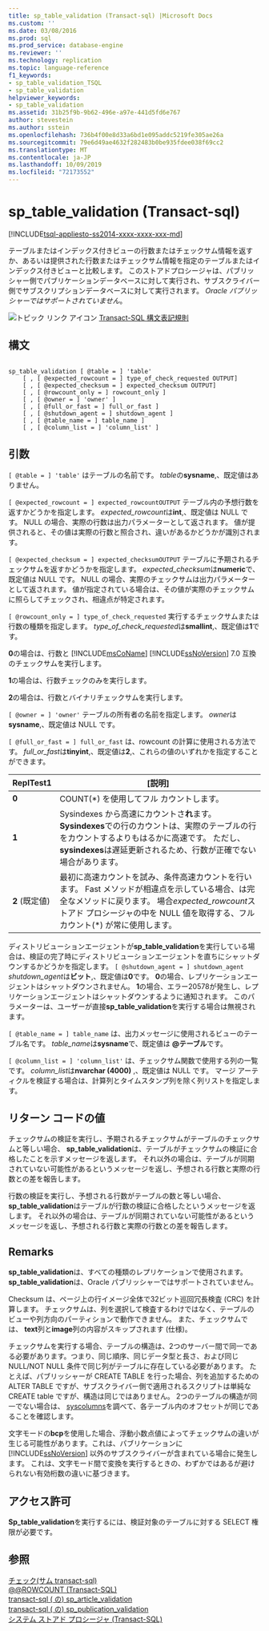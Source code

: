 ```yaml
---
title: sp_table_validation (Transact-sql) |Microsoft Docs
ms.custom: ''
ms.date: 03/08/2016
ms.prod: sql
ms.prod_service: database-engine
ms.reviewer: ''
ms.technology: replication
ms.topic: language-reference
f1_keywords:
- sp_table_validation_TSQL
- sp_table_validation
helpviewer_keywords:
- sp_table_validation
ms.assetid: 31b25f9b-9b62-496e-a97e-441d5fd6e767
author: stevestein
ms.author: sstein
ms.openlocfilehash: 736b4f00e8d33a6bd1e095addc5219fe305ae26a
ms.sourcegitcommit: 79e6d49ae4632f282483b0be935fdee038f69cc2
ms.translationtype: MT
ms.contentlocale: ja-JP
ms.lasthandoff: 10/09/2019
ms.locfileid: "72173552"
---
```

# <a name="sp_table_validation-transact-sql"></a>sp_table_validation (Transact-sql)
[!INCLUDE[tsql-appliesto-ss2014-xxxx-xxxx-xxx-md](../../includes/tsql-appliesto-ss2014-xxxx-xxxx-xxx-md.md)]

  テーブルまたはインデックス付きビューの行数またはチェックサム情報を返すか、あるいは提供された行数またはチェックサム情報を指定のテーブルまたはインデックス付きビューと比較します。 このストアドプロシージャは、パブリッシャー側でパブリケーションデータベースに対して実行され、サブスクライバー側でサブスクリプションデータベースに対して実行されます。 *Oracle パブリッシャーではサポートされていません*。  
  
 ![トピック リンク アイコン](../../database-engine/configure-windows/media/topic-link.gif "トピック リンク アイコン") [Transact-SQL 構文表記規則](../../t-sql/language-elements/transact-sql-syntax-conventions-transact-sql.md)  
  
## <a name="syntax"></a>構文  
  
```  
  
sp_table_validation [ @table = ] 'table'  
    [ , [ @expected_rowcount = ] type_of_check_requested OUTPUT]  
    [ , [ @expected_checksum = ] expected_checksum OUTPUT]  
    [ , [ @rowcount_only = ] rowcount_only ]  
    [ , [ @owner = ] 'owner' ]  
    [ , [ @full_or_fast = ] full_or_fast ]  
    [ , [ @shutdown_agent = ] shutdown_agent ]  
    [ , [ @table_name = ] table_name ]  
    [ , [ @column_list = ] 'column_list' ]  
```  
  
## <a name="arguments"></a>引数  
`[ @table = ] 'table'` はテーブルの名前です。 *table*の**sysname**,、既定値はありません。  
  
`[ @expected_rowcount = ] expected_rowcountOUTPUT` テーブル内の予想行数を返すかどうかを指定します。 *expected_rowcount*は**int**,、既定値は NULL です。 NULL の場合、実際の行数は出力パラメーターとして返されます。 値が提供されると、その値は実際の行数と照合され、違いがあるかどうかが識別されます。  
  
`[ @expected_checksum = ] expected_checksumOUTPUT` テーブルに予期されるチェックサムを返すかどうかを指定します。 *expected_checksum*は**numeric**で、既定値は NULL です。 NULL の場合、実際のチェックサムは出力パラメーターとして返されます。 値が指定されている場合は、その値が実際のチェックサムに照らしてチェックされ、相違点が特定されます。  
  
`[ @rowcount_only = ] type_of_check_requested` 実行するチェックサムまたは行数の種類を指定します。 *type_of_check_requested*は**smallint**,、既定値は**1**です。  
  
 **0**の場合は、行数と [!INCLUDE[msCoName](../../includes/msconame-md.md)] [!INCLUDE[ssNoVersion](../../includes/ssnoversion-md.md)] 7.0 互換のチェックサムを実行します。  
  
 **1**の場合は、行数チェックのみを実行します。  
  
 **2**の場合は、行数とバイナリチェックサムを実行します。  
  
`[ @owner = ] 'owner'` テーブルの所有者の名前を指定します。 *owner*は**sysname**,、既定値は NULL です。  
  
`[ @full_or_fast = ] full_or_fast` は、rowcount の計算に使用される方法です。 *full_or_fast*は**tinyint**,、既定値は**2**,、これらの値のいずれかを指定することができます。  
  
|ReplTest1|[説明]|  
|-----------|-----------------|  
|**0**|COUNT(*) を使用してフル カウントします。|  
|**1**|Sysindexes から高速にカウントさ**れ**ます。 **Sysindexes**での行のカウントは、実際のテーブルの行をカウントするよりもはるかに高速です。 ただし、 **sysindexes**は遅延更新されるため、行数が正確でない場合があります。|  
|**2** (既定値)|最初に高速カウントを試み、条件高速カウントを行います。 Fast メソッドが相違点を示している場合、は完全なメソッドに戻ります。 場合*expected_rowcount*ストアド プロシージャの中を NULL 値を取得する、フル カウント(\*) が常に使用します。|  
  
ディストリビューションエージェントが**sp_table_validation**を実行している場合は、検証の完了時にディストリビューションエージェントを直ちにシャットダウンするかどうかを指定します。 `[ @shutdown_agent = ] shutdown_agent` *shutdown_agent*は**ビット**,、既定値は**0**です。 **0**の場合、レプリケーションエージェントはシャットダウンされません。 **1**の場合、エラー20578が発生し、レプリケーションエージェントはシャットダウンするように通知されます。 このパラメーターは、ユーザーが直接**sp_table_validation**を実行する場合は無視されます。  
  
`[ @table_name = ] table_name` は、出力メッセージに使用されるビューのテーブル名です。 *table_name*は**sysname**で、既定値は **\@テーブル**です。  
  
`[ @column_list = ] 'column_list'` は、チェックサム関数で使用する列の一覧です。 *column_list*は**nvarchar (4000)** ,、既定値は NULL です。 マージ アーティクルを検証する場合は、計算列とタイムスタンプ列を除く列リストを指定します。  
  
## <a name="return-code-values"></a>リターン コードの値  
 チェックサムの検証を実行し、予期されるチェックサムがテーブルのチェックサムと等しい場合、 **sp_table_validation**は、テーブルがチェックサムの検証に合格したことを示すメッセージを返します。 それ以外の場合は、テーブルが同期されていない可能性があるというメッセージを返し、予想される行数と実際の行数との差を報告します。  
  
 行数の検証を実行し、予想される行数がテーブルの数と等しい場合、 **sp_table_validation**はテーブルが行数の検証に合格したというメッセージを返します。 それ以外の場合は、テーブルが同期されていない可能性があるというメッセージを返し、予想される行数と実際の行数との差を報告します。  
  
## <a name="remarks"></a>Remarks  
 **sp_table_validation**は、すべての種類のレプリケーションで使用されます。 **sp_table_validation**は、Oracle パブリッシャーではサポートされていません。  
  
 Checksum は、ページ上の行イメージ全体で32ビット巡回冗長検査 (CRC) を計算します。 チェックサムは、列を選択して検査するわけではなく、テーブルのビューや列方向のパーティションで動作できません。 また、チェックサムでは、 **text**列と**image**列の内容がスキップされます (仕様)。  
  
 チェックサムを実行する場合、テーブルの構造は、2つのサーバー間で同一である必要があります。つまり、同じ順序、同じデータ型と長さ、および同じ NULL/NOT NULL 条件で同じ列がテーブルに存在している必要があります。 たとえば、パブリッシャーが CREATE TABLE を行った場合、列を追加するための ALTER TABLE ですが、サブスクライバー側で適用されるスクリプトは単純な CREATE table ですが、構造は同じではありません。 2つのテーブルの構造が同一でない場合は、 [syscolumns](../../relational-databases/system-compatibility-views/sys-syscolumns-transact-sql.md)を調べて、各テーブル内のオフセットが同じであることを確認します。  
  
 文字モードの**bcp**を使用した場合、浮動小数点値によってチェックサムの違いが生じる可能性があります。これは、パブリケーションに [!INCLUDE[ssNoVersion](../../includes/ssnoversion-md.md)] 以外のサブスクライバーが含まれている場合に発生します。 これは、文字モード間で変換を実行するときの、わずかではあるが避けられない有効桁数の違いに基づきます。  
  
## <a name="permissions"></a>アクセス許可  
 **Sp_table_validation**を実行するには、検証対象のテーブルに対する SELECT 権限が必要です。  
  
## <a name="see-also"></a>参照  
 [チェック&#40;サム transact-sql&#41; ](../../t-sql/functions/checksum-transact-sql.md)   
 [@@ROWCOUNT &#40;Transact-SQL&#41;](../../t-sql/functions/rowcount-transact-sql.md)   
 [transact-sql &#40;  の&#41; sp_article_validation](../../relational-databases/system-stored-procedures/sp-article-validation-transact-sql.md)  
 [transact-sql &#40;  の&#41; sp_publication_validation](../../relational-databases/system-stored-procedures/sp-publication-validation-transact-sql.md)  
 [システム ストアド プロシージャ &#40;Transact-SQL&#41;](../../relational-databases/system-stored-procedures/system-stored-procedures-transact-sql.md)  
  
  
